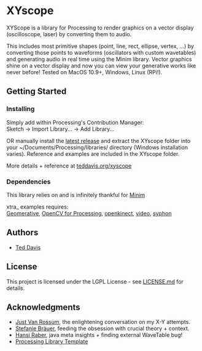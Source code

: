 # XYscope

XYScope is a library for Processing to render graphics on a vector display (oscilloscope, laser) by converting them to audio.

This includes most primitive shapes (point, line, rect, ellipse, vertex, ...) by converting those points to waveforms (oscillators with custom wavetables) and generating audio in real time using the Minim library. Vector graphics shine on a vector display and now you can view your generative works like never before! Tested on MacOS 10.9+, Windows, Linux (RPi!).

## Getting Started

### Installing

Simply add within Processing's Contribution Manager:  
Sketch -> Import Library... -> Add Library...

OR manually install the [latest release](https://github.com/ffd8/xyscope/releases) and extract the XYscope folder into your ~/Documents/Processing/libraries/ directory (Windows installation varies). Reference and examples are included in the XYscope folder.

More details + reference at [teddavis.org/xyscope](http://www.teddavis.org/xyscope)

### Dependencies

This library relies on and is infinitely thankful for [Minim](https://github.com/ddf/Minim)

xtra_ examples requires:  
[Geomerative](https://github.com/rikrd/geomerative), [OpenCV for Processing](https://github.com/atduskgreg/opencv-processing), [openkinect](https://github.com/shiffman/OpenKinect-for-Processing), [video](https://github.com/processing/processing-video), [syphon](https://github.com/Syphon/Processing)





## Authors

* [Ted Davis](http://teddavis.org)

## License

This project is licensed under the LGPL License - see [LICENSE.md](LICENSE.md) for details.

## Acknowledgments

* [Just Van Rossum](http://dailydrawbot.tumblr.com), the enlightening conversation on my X-Y attempts.
* [Stefanie Bräuer](https://stefaniebraeuer.ch/), feeding the obsession with crucial theory + context.
* [Hansi Raber](https://asdfg.me), java meta insights + finding external WaveTable bug!
* [Processing Library Template](https://github.com/processing/processing-library-template)